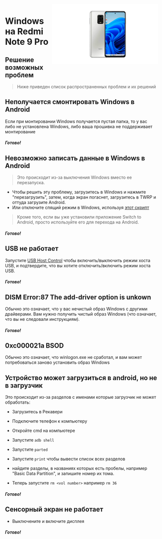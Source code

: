 <img align="right" src="https://github.com/Rubanoxd/Port-Windows-11-redmi-note-9_pro/blob/main/Miatoll.png" width="350" alt="Windows 11 Running On A Redmi Note 9 Pro">


# Windows на Redmi Note 9 Pro

## Решение возможных проблем
> Ниже приведен список распространенных проблем и их решений

## Неполучается смонтировать Windows в Android
Если при монтировании Windows получается пустая папка, то у вас либо не установлена Windows, либо ваша прошивка не поддерживает монтирование

##### Готово!

## Невозможно записать данные в Windows в Android
> Это происходит из-за выключения Windows вместо ее перезапуска.
- Чтобы решить эту проблему, загрузитесь в Windows и нажмите "перезагрузить", затем, когда экран погаснет, загрузитесь в TWRP и оттуда загрузите Android.
- Или отключите спящий режим в Windows, используя [этот скрипт](https://github.com/n00b69/woa-beryllium/releases/tag/1.0) 
> Кроме того, если вы уже установили приложение Switch to Android, просто используйте его для перехода на Android.

##### Готово!

## USB не работает
Запустите [USB Host Control](https://github.com/Rubanoxd/Port-Windows-11-redmi-note-9_pro/releases/tag/usbhost) чтобы включить/выключить режим хоста USB, и подтвердите, что вы хотите отключить/включить режим хоста USB.

##### Готово!

## DISM Error:87 The add-driver option is unkown
Обычно это означает, что у вас нечистый образ Windows с другими драйверами. Вам нужно получить чистый образ Windows (что означает, что вы не следовали инструкциям).

##### Готово!

## 0xc000021a BSOD
Обычно это означает, что winlogon.exe не сработал, и вам может потребоваться заново установить образ Windows

## Устройство может загрузиться в android, но не в загрузчик
Это происходит из-за разделов с именами которые загрузчик не может обработать:

- Загрузитесь в Рекавери

- Подключите телефон к компьютеру

- Откройте cmd на компьютере

- Запустите ```adb shell```

- Запустите ```parted```

- Запустите ```print``` чтобы вывести список всех разделов

- найдите разделы, в названиях которых есть пробелы, например "Basic Data Partition", и запишите номер их тома.

- Теперь запустите ```rm <vol number>``` например ```rm 36```

##### Готово!

## Сенсорный экран не работает
- Выключените и включите дисплея

##### Готово!